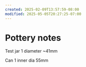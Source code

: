 ```yaml
---
created: 2025-02-09T13:57:59-08:00
modified: 2025-05-05T20:27:25-07:00
---
```


# Pottery notes

Test jar 1 diameter ~41mm

Can 1 inner dia 55mm
